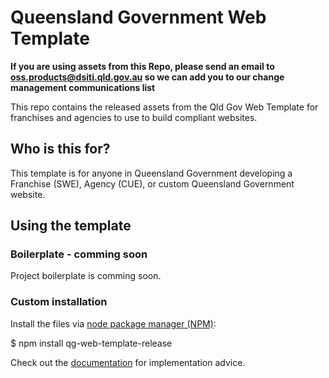 # Queensland Government Web Template

**If you are using assets from this Repo, please send an email to oss.products@dsiti.qld.gov.au so we can add you to our change management communications list**

This repo contains the released assets from the Qld Gov Web Template for franchises and agencies to use to build compliant websites.

## Who is this for?
This template is for anyone in Queensland Government developing a Franchise (SWE), Agency (CUE), or custom Queensland Government website.

## Using the template

### Boilerplate - comming soon
Project boilerplate is comming soon.

### Custom installation
Install the files via <a href="https://nodejs.org/en/">node package manager (NPM)</a>:

$ npm install qg-web-template-release

Check out the <a href="blob/master/documentation/">documentation</a> for implementation advice.



